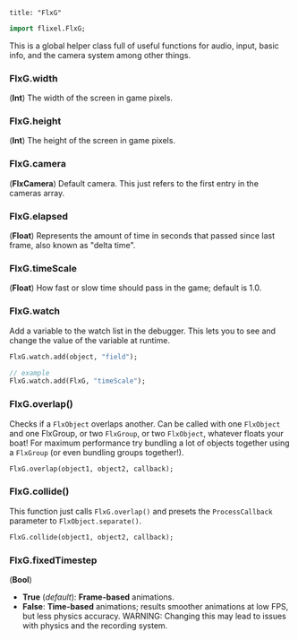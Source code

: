```
title: "FlxG"
```

```haxe
import flixel.FlxG;
```

This is a global helper class full of useful functions for audio, input, basic info, and the camera system among other things.

### FlxG.width
(**Int**) The width of the screen in game pixels.

### FlxG.height

(**Int**) The height of the screen in game pixels.

### FlxG.camera

(**FlxCamera**) Default camera. This just refers to the first entry in the cameras array.

### FlxG.elapsed

(**Float**) Represents the amount of time in seconds that passed since last frame, also known as "delta time".

### FlxG.timeScale

(**Float**) How fast or slow time should pass in the game; default is 1.0.

### FlxG.watch

Add a variable to the watch list in the debugger. This lets you to see and change the value of the variable at runtime.

``` haxe
FlxG.watch.add(object, "field");

// example
FlxG.watch.add(FlxG, "timeScale");
```

### FlxG.overlap()

Checks if a `FlxObject` overlaps another. Can be called with one `FlxObject` and one FlxGroup, or two `FlxGroup`, or two `FlxObject`, whatever floats your boat! For maximum performance try bundling a lot of objects together using a `FlxGroup` (or even bundling groups together!).

``` haxe
FlxG.overlap(object1, object2, callback);
```

### FlxG.collide()

This function just calls `FlxG.overlap()` and presets the `ProcessCallback` parameter to `FlxObject.separate()`.

``` haxe
FlxG.collide(object1, object2, callback);
```

### FlxG.fixedTimestep
(**Bool**)
* **True** (*default*): **Frame-based** animations.
* **False**: **Time-based** animations; results smoother animations at low FPS, but less physics accuracy. WARNING: Changing this may lead to issues with physics and the recording system.
